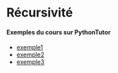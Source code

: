# Récursivité

#### Exemples du cours sur PythonTutor
* [exemple1](http://www.pythontutor.com/visualize.html#code=def%20somme%28n%29%20%3A%20%0A%20%20%20%20if%20n%20%3D%3D%200%20%3A%0A%20%20%20%20%20%20%20%20return%200%0A%20%20%20%20%23%20else%0A%20%20%20%20return%20n%20%2B%20somme%28n-1%29%0A%0Aprint%20%28somme%284%29%29&cumulative=false&curInstr=0&heapPrimitives=nevernest&mode=display&origin=opt-frontend.js&py=3&rawInputLstJSON=%5B%5D&textReferences=false)
* [exemple2](https://pythontutor.com/visualize.html#code=def%20puissance%28x,n%29%3A%0A%20%20%20%20if%20n%3D%3D0%3A%0A%20%20%20%20%20%20%20%20return%201%0A%20%20%20%20elif%20n%3D%3D1%20%3A%0A%20%20%20%20%20%20%20%20return%20x%0A%20%20%20%20else%20%3A%0A%20%20%20%20%20%20%20%20return%20x%20*%20puissance%28x,%20n-1%29%0A%0Aprint%28puissance%282,3%29%29&cumulative=false&curInstr=1&heapPrimitives=nevernest&mode=display&origin=opt-frontend.js&py=3&rawInputLstJSON=%5B%5D&textReferences=false)
* [exemple3](https://pythontutor.com/visualize.html#code=def%20fibo%28n%29%3A%0A%20%20%20%20if%20n%20%3D%3D%200%3A%0A%20%20%20%20%20%20%20%20return%201%0A%20%20%20%20elif%20n%20%3D%3D%201%3A%0A%20%20%20%20%20%20%20%20return%201%0A%20%20%20%20else%20%3A%0A%20%20%20%20%20%20%20%20return%20fibo%28n-1%29%20%2B%20fibo%28n-2%29%0A%0Aprint%28fibo%284%29%29&cumulative=false&curInstr=1&heapPrimitives=nevernest&mode=display&origin=opt-frontend.js&py=3&rawInputLstJSON=%5B%5D&textReferences=false)

